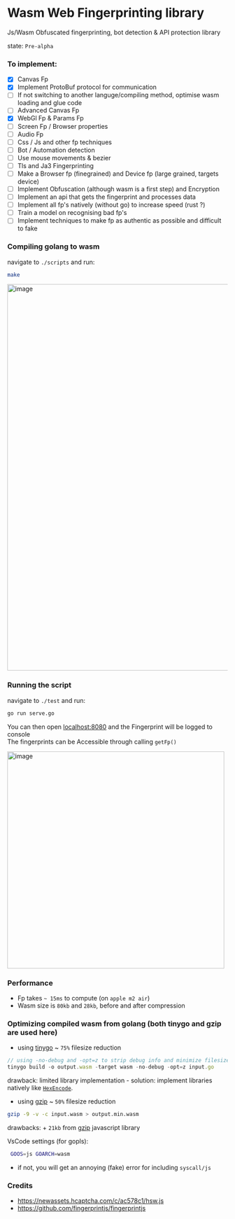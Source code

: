 # Wasm Web Fingerprinting library
Js/Wasm Obfuscated fingerprinting, bot detection & API protection library

state: `Pre-alpha`

### To implement:
- [x] Canvas Fp
- [x] Implement ProtoBuf protocol for communication
- [ ] If not switching to another languge/compiling method, optimise wasm loading and glue code
- [ ] Advanced Canvas Fp
- [x] WebGl Fp & Params Fp
- [ ] Screen Fp / Browser properties
- [ ] Audio Fp
- [ ] Css / Js and other fp techniques
- [ ] Bot / Automation detection
- [ ] Use mouse movements & bezier
- [ ] Tls and Ja3 Fingerprinting
- [ ] Make a Browser fp (finegrained) and Device fp (large grained, targets device)
- [ ] Implement Obfuscation (although wasm is a first step) and Encryption
- [ ] Implement an api that gets the fingerprint and processes data
- [ ] Implement all fp's natively (without go) to increase speed (rust ?)
- [ ] Train a model on recognising bad fp's
- [ ] Implement techniques to make fp as authentic as possible and difficult to fake

### Compiling golang to wasm
navigate to `./scripts` and run:
```sh
make
```

<img width="883" alt="image" src="https://github.com/onlpsec/fingerprint/assets/98614666/709eb3dc-81a0-46d5-a05d-b4d2e0986b60">

### Running the script
navigate to `./test` and run:
```sh
go run serve.go
```

You can then open [localhost:8080](http://localhost:8080) and the Fingerprint will be logged to console  
The fingerprints can be Accessible through calling `getFp()`

<img width="496" alt="image" src="https://github.com/onlpsec/fingerprint/assets/98614666/532022f3-8614-4645-be6c-5a6df293a78f">

### Performance
- Fp takes `~ 15ms` to compute (on `apple m2 air`)
- Wasm size is `80kb` and `28kb`, before and after compression

### Optimizing compiled wasm from golang (both tinygo and gzip are used here)

- using [tinygo](https://github.com/tinygo-org/tinygo) ~ `75%` filesize reduction
```js
// using -no-debug and -opt=z to strip debug info and minimize filesize
tinygo build -o output.wasm -target wasm -no-debug -opt=z input.go
```
drawback: limited library implementation - solution: implement libraries natively like [`HexEncode`](https://github.com/onlpsec/fingerprint/blob/main/internal/crypto/hex.go).

- using [gzip](https://www.gnu.org/software/gzip/) ~ `50%` filesize reduction
```sh
gzip -9 -v -c input.wasm > output.min.wasm
```
drawbacks: + `21kb` from [gzip](https://github.com/onlpsec/fingerprint/blob/main/test/static/gzip.min.js) javascript library

VsCode settings (for gopls):
```sh
 GOOS=js GOARCH=wasm
```
- if not, you will get an annoying (fake) error for including `syscall/js`
  
### Credits
- https://newassets.hcaptcha.com/c/ac578c1/hsw.js
- https://github.com/fingerprintjs/fingerprintjs
